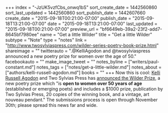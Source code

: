 +++
index = "-JzUK5vzfCbs_onwq1bS"
sort_create_date = 1442560860
sort_last_updated = 1442560860
sort_publish_date = 1442607660
create_date = "2015-09-18T00:21:00-07:00"
publish_date = "2015-09-18T13:21:00-07:00"
date = "2015-09-18T13:21:00-07:00"
last_updated = "2015-09-18T00:21:00-07:00"
preview_url = "bf6649eb-39a2-23f2-add7-8645bf7980ee"
name = "Get a little Wilder"
title = "Get a little Wilder"
subtype = "Note"
type = "notes"
link = "http://www.twosylviaspress.com/wilder-series-poetry-book-prize.html"
shareimage = ""
twitterauto = ".@KelliAgodon and @twosylviaspress announced a new poetry prize for women over the age of 50."
facebookauto = ""
make_image_tweet = ""
notes_byline = ["writers/paul-constant.md"]
notes_tags = ["notes/get-a-little-wilder.md"]
notes_about = ["authors/kelli-russell-agodon.md"]
books = ""
+++
Now this is cool: [Kelli Russell Agodon](http://seattlereviewofbooks.com/writers/kelli-russell-agodon/) and Two Sylvias Press has [announced the Wilder Prize](http://www.twosylviaspress.com/wilder-series-poetry-book-prize.html), a new poetry prize which "is **open to women over 50 years of age** (established or emerging poets) and includes a $1000 prize, publication by Two Sylvias Press, 20 copies of the winning book, and a vintage, art nouveau pendant." The submissions process is open through November 30th; please spread this news far and wide.